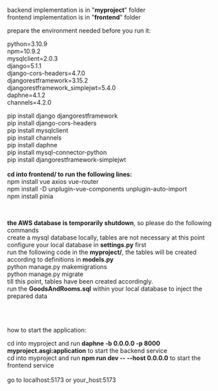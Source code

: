 backend implementation is in "**myproject**" folder<br />
frontend implementation is in "**frontend**" folder


prepare the environment needed before you run it:<br />

python=3.10.9<br />
npm=10.9.2<br />
mysqlclient=2.0.3<br />
django=5.1.1<br />
django-cors-headers=4.7.0<br />
djangorestframework=3.15.2<br />
djangorestframework_simplejwt=5.4.0<br />
daphne=4.1.2<br />
channels=4.2.0<br />

pip install django djangorestframework<br />
pip install django-cors-headers<br />
pip install mysqlclient<br />
pip install channels<br />
pip install daphne<br />
pip install mysql-connector-python<br />
pip install djangorestframework-simplejwt<br />
<br />
**cd into frontend/ to run the following lines:**<br />
npm install vue axios vue-router<br />
npm install -D unplugin-vue-components unplugin-auto-import<br />
npm install pinia<br />


<br />

**the AWS database is temporarily shutdown**, so please do the following commands <br />
create a mysql database locally, tables are not necessary at this point<br />
configure your local database in **settings.py** first<br />
run the following code in the **myproject/**, the tables will be created according to definitions in **models.py**<br />
python manage.py makemigrations<br />
python manage.py migrate<br />
till this point, tables have been created accordingly.<br />
run the **GoodsAndRooms.sql** within your local database to inject the prepared data 

<br />
<br />

how to start the application:<br />


cd into myproject and run **daphne -b 0.0.0.0 -p 8000 myproject.asgi:application** to start the backend service <br />
cd into myproject and run **npm run dev -- --host 0.0.0.0** to start the frontend service<br /><br />
go to localhost:5173 or your_host:5173
